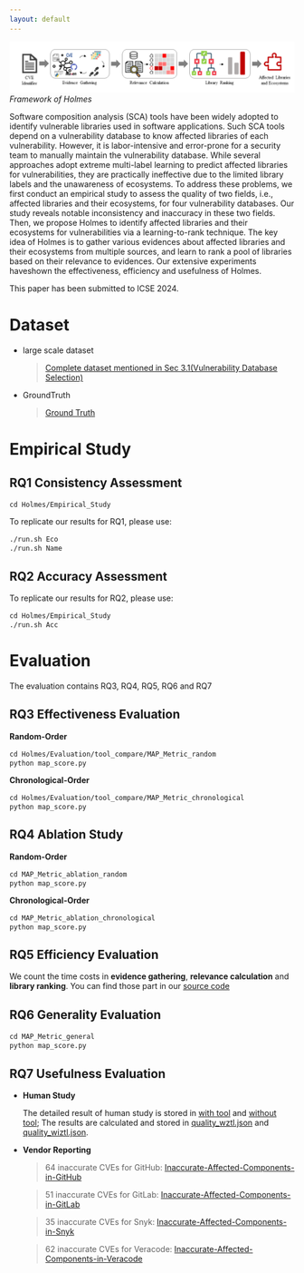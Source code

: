 ```yaml
---
layout: default
---
```


![Octocat](approach.png)
            *Framework of Holmes*

Software composition analysis (SCA) tools have been widely adopted to identify vulnerable libraries used in software applications. Such SCA tools depend on a vulnerability database to know affected libraries of each vulnerability. However, it is labor-intensive and error-prone for a security team to manually maintain the vulnerability database. While
several approaches adopt extreme multi-label learning to predict affected libraries for vulnerabilities, they are practically ineffective due to the limited library labels and the unawareness of ecosystems. To address these problems, we first conduct an empirical study to assess the quality of two fields, i.e., affected libraries and their ecosystems, for four vulnerability databases. Our study reveals notable inconsistency and inaccuracy in these two fields. Then, we propose
Holmes to identify affected libraries and their ecosystems for vulnerabilities via a learning-to-rank technique. The key idea of Holmes is to gather various evidences about affected libraries and their ecosystems from multiple sources, and learn to rank a pool of libraries based on their relevance to evidences. Our extensive experiments haveshown the effectiveness, efficiency and usefulness of Holmes.

This paper has been submitted to ICSE 2024.

# Dataset

* large scale dataset
    > [Complete dataset mentioned in Sec 3.1(Vulnerability Database Selection)](Holmes/Empirical_Study/component_ana_log/tmp_component.json)
* GroundTruth
    > [Ground Truth](Holmes/GroundTruth/pypimavennpmgo_component_tagging_2023_0720_wss.xlsx)

# Empirical Study

## RQ1 Consistency Assessment 
```
cd Holmes/Empirical_Study
```
To replicate our results for RQ1, please use:
```
./run.sh Eco
./run.sh Name
```
## RQ2 Accuracy Assessment
To replicate our results for RQ2, please use:
```
cd Holmes/Empirical_Study
./run.sh Acc
```

<!-- # Approach Implement


## Evidence Gathering


## Lucene -->

# Evaluation
The evaluation contains RQ3, RQ4, RQ5, RQ6 and RQ7

## RQ3 Effectiveness Evaluation

**Random-Order**
```
cd Holmes/Evaluation/tool_compare/MAP_Metric_random
python map_score.py
```

**Chronological-Order**
```
cd Holmes/Evaluation/tool_compare/MAP_Metric_chronological
python map_score.py
```

## RQ4 Ablation Study

**Random-Order**
```
cd MAP_Metric_ablation_random
python map_score.py
```

**Chronological-Order**
```
cd MAP_Metric_ablation_chronological
python map_score.py
```

## RQ5 Efficiency Evaluation

We count the time costs in **evidence gathering**, **relevance calculation** and **library ranking**.
You can find those part in our [source code](./Holmes/ApproachImp)

## RQ6 Generality Evaluation

```
cd MAP_Metric_general
python map_score.py
```

## RQ7 Usefulness Evaluation

* **Human Study**

    The detailed result of human study is stored in [with tool](Holmes/Evaluation/human_study/wiz_tool) and [without tool](Holmes/Evaluation/human_study/wizot_tool);
    The results are calculated and stored in [quality_wztl.json](Holmes/Evaluation/quality_wztl.json) and [quality_wiztl.json](Holmes/Evaluation/quality_wiztl.json).

* **Vendor Reporting**

    > 64 inaccurate CVEs for GitHub: [Inaccurate-Affected-Components-in-GitHub](Holmes/Evaluation/Reproting/Github-Inaccurate-Affected-Components.csv)

    > 51 inaccurate CVEs for GitLab: [Inaccurate-Affected-Components-in-GitLab](Holmes/Evaluation/Reproting/Gitlab-Inaccurate-Affected-Components.csv)

    > 35 inaccurate CVEs for Snyk: [Inaccurate-Affected-Components-in-Snyk](Holmes/Evaluation/Reproting/Snyk-Inaccurate-Affected-Components.csv)

    > 62 inaccurate CVEs for Veracode: [Inaccurate-Affected-Components-in-Veracode](Holmes/Evaluation/Reproting/Veracode-Inaccurate-Affected-Components.csv)

<!-- 
# Chronos Lightxml Fastxml

## Dataset
- data preparing
    We follow [chronos], [lightxml] and [fastxml], and replace the dataset with our's. 
    - The script of full list of veracode libraries mentioned in xxx.

    - The website of the referenced data's script is released in xxx.

    To be convenient, we copyed their code into our repo for fastxml and lightxml. And pull a docker image for chronos, then we create a table for you to reproducce the tranging and testing data for random, chrono and geneal dataset


| head1        | Random-Order        | chronological-order   | Generality | 
|:-------------|:-------------|:-------------|:-------------| 
| Chronos      | workspace/Chronos/zero_shot_dataset/tenfold/   | workspace/Chronos/zero_shot_dataset/chronological/          | workspace/Chronos/zero_shot_dataset/general/    | 
| Lightxml     | data/tenfold/     | data/chronological/           | data/general_data/    | 
| Fastxml      | dataset/tenfold_generate/       | dataset/chronological/               | dataset/general   |

To train FastXML, you can use the following command:<br>
```
python baseline.py model/model_name.model {training_data_path} --verbose train --iters 200 --gamma 30 --trees 64 --min-label-count 1 --blend-factor 0.5  --re_split 0 --leaf-probs
```
You can change the third parameter to change the path of training data, for example: <br>
```
python baseline.py model/model_name.model dataset/tenfold_generate/fold_0/train.json --verbose train --iters 200 --gamma 30 --trees 64 --min-label-count 1 --blend-factor 0.5  --re_split 0 --leaf-probs
```

To test the model, you can use the following command: <br>
```
python baseline.py model/model_name.model {test_data_path} inference --score
python util.py
```
Also, you can change the third parameter to change the path of test data. <br>
For generality test, we use `FastXML/dataset/tenfold_generate/fold_0/train.json` to train the model, and `FastXML/dataset/general/deepvul_test_total_general.json` to test the model. <br>
Please refer to https://github.com/soarsmu/ICPC_2022_Automated-Identification-of-Libraries-from-Vulnerability-Data-Can-We-Do-Better/tree/master for more details. <br>

For LightXML, you can manually change the path of training and test data in `/LightXML/src/dataset.py`, line 30, 36, 42, 49. <br>
After changing the data path, you can use the following command to train and test the model. <br>
```
./run.sh cve_data
```
For generality test, we use `/data/tenfold/fold_0/train_general_texts.txt` and `/data/tenfold/fold_0/train_general_labels.txt` to train the model, and test the model on `/data/general_data/general_test_texts.txt` and `/data/general_data/general_test_labels.txt`. <br>
Please refer to https://github.com/soarsmu/ICPC_2022_Automated-Identification-of-Libraries-from-Vulnerability-Data-Can-We-Do-Better/tree/master for more details. <br> -->

<!-- For CHRONOS, you can train and test the model by the following command: <br> 
```
bash auto_run.sh -d [description data: "merged" or "description_and_reference"]
                 -t [type of data used in training and testing progress: 'general' or 'chronological' or 'random' or 'fold_X'(X = 0, 1, ..., 9)]
                 -l [label processing: "splitting" or "none"]
                 -m [the M parameter on Equation (6) for adjustment] 
                 -i [top-i highest labels for adjustment]
``` 
For example, to reproduce the general test, you can use the following command: <br>
```
bash auto_run.sh -d 'description_and_reference' -t'general' -l 'splitting' -m 0 -i 0
```
Our source data are: `/workspace/Chronos/dataset/description_data/dataset_merged_cleaned_total_general_test.csv` and `/workspace/Chronos/dataset/reference_data/reference_data_raw_total_general_test.csv`. You can generate the test data from scrach by steps below: 
1. Run `/workspace/Chronos/reference_processing/generate_new_csv.py` and copy the output file `/workspace/Chronos/reference_processing/reference_data_raw_0.5_15_total_general_test.csv` to `/workspace/Chronos/dataset/reference_data/`. 
2. Run functions `zero_shot_data_splitting`, `zero_shot_data_splitting_chronological` and `zero_shot_data_splitting_general` in `/workspace/Chronos/prepare_data.py` to process data. 
3. Use the commands mentioned before to get certain results.  -->
